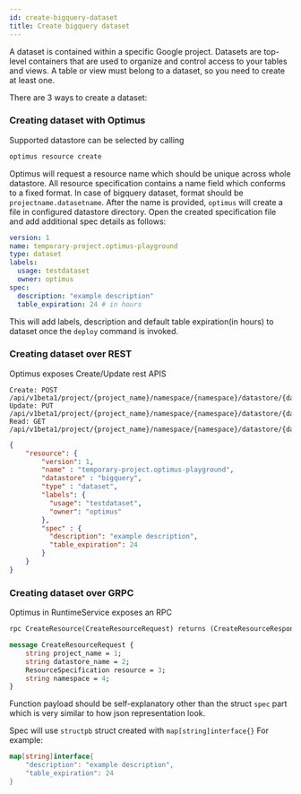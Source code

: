 ```yaml
---
id: create-bigquery-dataset
title: Create bigquery dataset
---
```


A dataset is contained within a specific Google project. Datasets are top-level 
containers that are used to organize and control access to your tables and views. 
A table or view must belong to a dataset, so you need to create at least one.

There are 3 ways to create a dataset:

### Creating dataset with Optimus

Supported datastore can be selected by calling
```bash
optimus resource create
```
Optimus will request a resource name which should be unique across whole datastore.
All resource specification contains a name field which conforms to a fixed format.
In case of bigquery dataset, format should be
`projectname.datasetname`.
After the name is provided, `optimus` will create a file in configured datastore 
directory. Open the created specification file and add additional spec details
as follows:
```yaml
version: 1
name: temporary-project.optimus-playground
type: dataset
labels:
  usage: testdataset
  owner: optimus
spec:
  description: "example description"
  table_expiration: 24 # in hours
```
This will add labels, description and default table expiration(in hours) to dataset
once the `deploy` command is invoked.

### Creating dataset over REST

Optimus exposes Create/Update rest APIS
```
Create: POST /api/v1beta1/project/{project_name}/namespace/{namespace}/datastore/{datastore_name}/resource
Update: PUT /api/v1beta1/project/{project_name}/namespace/{namespace}/datastore/{datastore_name}/resource
Read: GET /api/v1beta1/project/{project_name}/namespace/{namespace}/datastore/{datastore_name}/resource/{resource_name}
```

```json
{
    "resource": {
        "version": 1,
        "name" : "temporary-project.optimus-playground",
        "datastore" : "bigquery",
        "type" : "dataset",
        "labels": {
          "usage": "testdataset",
          "owner": "optimus"
        },
        "spec" : {
          "description": "example description",
          "table_expiration": 24
        }
    }
}
``` 

### Creating dataset over GRPC

Optimus in RuntimeService exposes an RPC 
```protobuf
rpc CreateResource(CreateResourceRequest) returns (CreateResourceResponse) {}

message CreateResourceRequest {
    string project_name = 1;
    string datastore_name = 2;
    ResourceSpecification resource = 3;
    string namespace = 4;
}
```
Function payload should be self-explanatory other than the struct `spec` part which
is very similar to how json representation look.

Spec will use `structpb` struct created with `map[string]interface{}`
For example:
```go
map[string]interface{
	"description": "example description",
	"table_expiration": 24
}
``` 